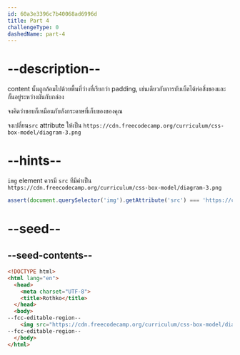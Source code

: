 ```yaml
---
id: 60a3e3396c7b40068ad6996d
title: Part 4
challengeType: 0
dashedName: part-4
---
```


# --description--

content นั้นถูกล้อมไปด้วยพื้นที่ว่างที่เรียกว่า padding, เช่นเดียวกับการบับเบิ้ลได้ห่อสิ่งของและกั้นอยู่ระหว่างมันกับกล่อง

จงคิดว่าขอบก็เหมือนกับลังกระดาษที่เก็บของของคุณ

จงเปลี่ยน`src` attribute ให้เป็น `https://cdn.freecodecamp.org/curriculum/css-box-model/diagram-3.png`

# --hints--

`img` element ควรมี `src` ทีมีค่าเป็น `https://cdn.freecodecamp.org/curriculum/css-box-model/diagram-3.png`

```js
assert(document.querySelector('img').getAttribute('src') === 'https://cdn.freecodecamp.org/curriculum/css-box-model/diagram-3.png');
```

# --seed--

## --seed-contents--

```html
<!DOCTYPE html>
<html lang="en">
  <head>
    <meta charset="UTF-8">
    <title>Rothko</title>
  </head>
  <body>
--fcc-editable-region--
    <img src="https://cdn.freecodecamp.org/curriculum/css-box-model/diagram-2.png">
--fcc-editable-region--
  </body>
</html>
```

